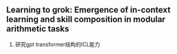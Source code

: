 ## Learning to grok: Emergence of in-context learning and skill composition in modular arithmetic tasks
1. 研究gpt transformer结构的ICL能力